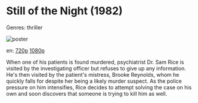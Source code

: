 # Still of the Night (1982)

Genres: thriller

![poster](http://image.tmdb.org/t/p/w500/qDbq1iuJ5SM3vmrqEh48UtiXja8.jpg)

en:
  [720p](magnet:?xt=urn:btih:4104F765186B74A84C75C9099686479C6D2FEA2C&tr=udp://glotorrents.pw:6969/announce&tr=udp://tracker.opentrackr.org:1337/announce&tr=udp://torrent.gresille.org:80/announce&tr=udp://tracker.openbittorrent.com:80&tr=udp://tracker.coppersurfer.tk:6969&tr=udp://tracker.leechers-paradise.org:6969&tr=udp://p4p.arenabg.ch:1337&tr=udp://tracker.internetwarriors.net:1337)
  [1080p](magnet:?xt=urn:btih:21B75382A53D370FD9814108E35BA7F8574D0158&tr=udp://glotorrents.pw:6969/announce&tr=udp://tracker.opentrackr.org:1337/announce&tr=udp://torrent.gresille.org:80/announce&tr=udp://tracker.openbittorrent.com:80&tr=udp://tracker.coppersurfer.tk:6969&tr=udp://tracker.leechers-paradise.org:6969&tr=udp://p4p.arenabg.ch:1337&tr=udp://tracker.internetwarriors.net:1337)
  


When one of his patients is found murdered, psychiatrist Dr. Sam Rice is visited by the investigating officer but refuses to give up any information. He's then visited by the patient's mistress, Brooke Reynolds, whom he quickly falls for despite her being a likely murder suspect. As the police pressure on him intensifies, Rice decides to attempt solving the case on his own and soon discovers that someone is trying to kill him as well.